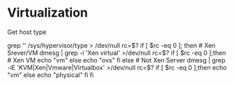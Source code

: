 # Virtualization

Get host type

grep '' /sys/hypervisor/type > /dev/null
rc=$?
if [ $rc -eq 0 ]; then  # Xen Srever/VM
  dmesg | grep -i 'Xen virtual' >/dev/null
  rc=$?
  if [ $rc -eq 0 ];then # Xen VM
    echo "vm"
  else
    echo "ovs"
  fi
else  # Not Xen Server
  dmesg | grep -iE 'KVM|Xen|Vmware|Virtualbox' >/dev/null
  rc=$?
  if [ $rc -eq 0 ];then
    echo "vm"
  else
    echo "physical"
  fi
fi
